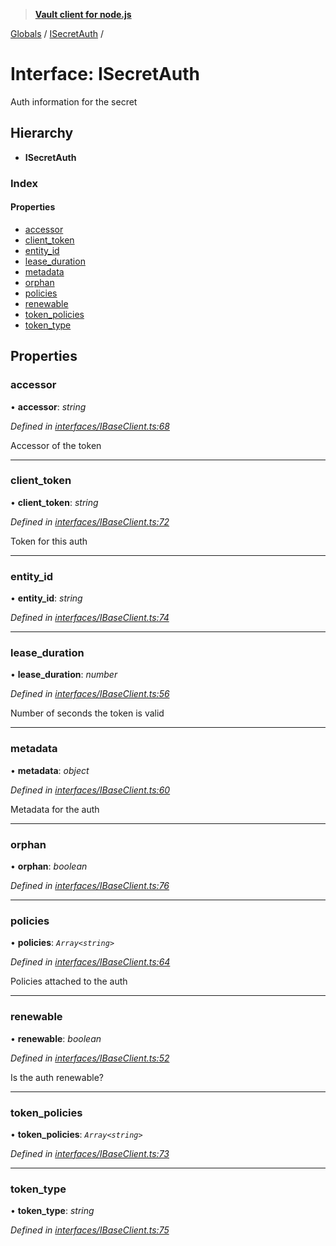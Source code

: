 > **[Vault client for node.js](../README.md)**

[Globals](../globals.md) / [ISecretAuth](isecretauth.md) /

# Interface: ISecretAuth

Auth information for the secret

## Hierarchy

* **ISecretAuth**

### Index

#### Properties

* [accessor](isecretauth.md#accessor)
* [client_token](isecretauth.md#client_token)
* [entity_id](isecretauth.md#entity_id)
* [lease_duration](isecretauth.md#lease_duration)
* [metadata](isecretauth.md#metadata)
* [orphan](isecretauth.md#orphan)
* [policies](isecretauth.md#policies)
* [renewable](isecretauth.md#renewable)
* [token_policies](isecretauth.md#token_policies)
* [token_type](isecretauth.md#token_type)

## Properties

###  accessor

• **accessor**: *string*

*Defined in [interfaces/IBaseClient.ts:68](https://github.com/theogravity/vault-tacular/blob/c36eea1/src/interfaces/IBaseClient.ts#L68)*

Accessor of the token

___

###  client_token

• **client_token**: *string*

*Defined in [interfaces/IBaseClient.ts:72](https://github.com/theogravity/vault-tacular/blob/c36eea1/src/interfaces/IBaseClient.ts#L72)*

Token for this auth

___

###  entity_id

• **entity_id**: *string*

*Defined in [interfaces/IBaseClient.ts:74](https://github.com/theogravity/vault-tacular/blob/c36eea1/src/interfaces/IBaseClient.ts#L74)*

___

###  lease_duration

• **lease_duration**: *number*

*Defined in [interfaces/IBaseClient.ts:56](https://github.com/theogravity/vault-tacular/blob/c36eea1/src/interfaces/IBaseClient.ts#L56)*

Number of seconds the token is valid

___

###  metadata

• **metadata**: *object*

*Defined in [interfaces/IBaseClient.ts:60](https://github.com/theogravity/vault-tacular/blob/c36eea1/src/interfaces/IBaseClient.ts#L60)*

Metadata for the auth

___

###  orphan

• **orphan**: *boolean*

*Defined in [interfaces/IBaseClient.ts:76](https://github.com/theogravity/vault-tacular/blob/c36eea1/src/interfaces/IBaseClient.ts#L76)*

___

###  policies

• **policies**: *`Array<string>`*

*Defined in [interfaces/IBaseClient.ts:64](https://github.com/theogravity/vault-tacular/blob/c36eea1/src/interfaces/IBaseClient.ts#L64)*

Policies attached to the auth

___

###  renewable

• **renewable**: *boolean*

*Defined in [interfaces/IBaseClient.ts:52](https://github.com/theogravity/vault-tacular/blob/c36eea1/src/interfaces/IBaseClient.ts#L52)*

Is the auth renewable?

___

###  token_policies

• **token_policies**: *`Array<string>`*

*Defined in [interfaces/IBaseClient.ts:73](https://github.com/theogravity/vault-tacular/blob/c36eea1/src/interfaces/IBaseClient.ts#L73)*

___

###  token_type

• **token_type**: *string*

*Defined in [interfaces/IBaseClient.ts:75](https://github.com/theogravity/vault-tacular/blob/c36eea1/src/interfaces/IBaseClient.ts#L75)*